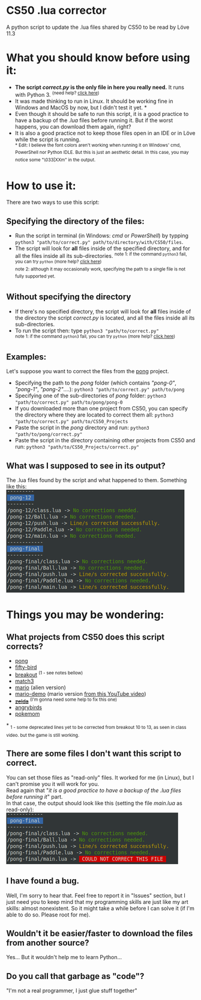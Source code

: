 # CS50 .lua corrector
A python script to update the .lua files shared by CS50 to be read by Löve 11.3

# What you should know before using it:
* **The script *correct.py* is the only file in here you really need.** It runs with Python 3. <sup>(need help? [click here](https://realpython.com/installing-python/))</sup>
* It was made thinking to run in Linux. It should be working fine in Windows and MacOS by now, but I didn't test it yet. *
* Even though it should be safe to run this script, it is a good practice to have a backup of the *.lua* files before running it. But if the worst happens, you can download them again, right?
* It is also a good practice not to keep those files open in an IDE or in Löve while the script is running.\
<sup>* Edit: I believe the font colors aren't working when running it on Windows' cmd, PowerShell nor Python IDLE. But this is just an aesthetic detail. In this case, you may notice some "\033\[XXm" in the output.</sup>

# How to use it:
There are two ways to use this script:
## Specifying the directory of the files:
* Run the script in terminal (in Windows: *cmd* or *PowerShell*) by typping `python3 "path/to/correct.py" path/to/directory/with/CS50/files`.
* The script will look for **all** files inside of the specified directory, and for all the files inside all its sub-directories.
<sup>note 1: if the command `python3` fail, you can try `python` (more help? [click here](https://realpython.com/interacting-with-python/#running-a-python-script-from-the-command-line))</sup>\
<sup>note 2: although it may occasionally work, specifying the path to a single file is not fully supported yet.</sup>


## Without specifying the directory
* If there's no specified directory, the script will look for **all** files inside of the directory the script *correct.py* is located, and all the files inside all its sub-directories.
* To run the script then: type `python3 "path/to/correct.py"`\
<sup>note 1: if the command `python3` fail, you can try `python` (more help? [click here](https://realpython.com/interacting-with-python/#running-a-python-script-from-the-command-line))</sup>


## Examples:
Let's suppose you want to correct the files from the [pong](https://github.com/games50/pong) project.
* Specifying the path to the *pong* folder (which contains *"pong-0"*, *"pong-1"*, *"pong-2"*....): `python3 "path/to/correct.py" path/to/pong`
* Specifying one of the sub-directories of *pong* folder: `python3 "path/to/correct.py" path/to/pong/pong-0`
* If you downloaded more than one project from CS50, you can specify the directory where they are located to correct them all:  `python3 "path/to/correct.py" path/to/CS50_Projects`
* Paste the script in the *pong* directory and run: `python3 "path/to/pong/correct.py"`
* Paste the script in the directory containing other projects from CS50 and run: `python3 "path/to/CS50_Projects/correct.py"`

## What was I supposed to see in its output?
The .lua files found by the script and what happened to them. Something like this:  
![correcting the pong project](output_sample.png)

# Things you may be wondering:
## What projects from CS50 does this script corrects?
* [pong](https://github.com/games50/pong)
* [fifty-bird](https://github.com/games50/fifty-bird)
* [breakout](https://github.com/games50/breakout) <sup>(1 - see notes bellow)</sup>
* [match3](https://github.com/games50/match3)
* [mario](https://github.com/games50/mario) (alien version)
* [mario-demo](https://github.com/cs50/mario-demo) (mario version [from this YouTube video](https://www.youtube.com/watch?v=3k4CMAaNCuk))
* ~~[zelda](https://github.com/games50/zelda)~~ <sup>(I'm gonna need some help to fix this one)</sup>
* [angrybirds](https://github.com/games50/angrybirds)
* [pokemom](https://github.com/games50/pokemon)

\* <sub>1 - some deprecated lines yet to be corrected from breakout 10 to 13, as seen in class video. but the game is still working.</sub>  

## There are some files I don't want this script to correct.
You can set those files as "read-only" files. It worked for me (in Linux), but I can't promise you it will work for you.  
Read again that "*it is a good practice to have a backup of the .lua files before running it*" part.  
In that case, the output should look like this (setting the file *main.lua* as read-only):
![main.lua in Read-Only mode](read-only.png)

## I have found a bug.
Well, I'm sorry to hear that. Feel free to report it in "Issues" section, but I just need you to keep mind that my programming skills are just like my art skills: almost nonexistent. So it might take a while before I can solve it (if I'm able to do so. Please root for me).

## Wouldn't it be easier/faster to download the files from another source?
Yes... But it wouldn't help me to learn Python...

## Do you call that garbage as "code"?
"I'm not a real programmer, I just glue stuff together"
